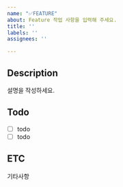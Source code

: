 ```yaml
---
name: "✅FEATURE"
about: Feature 작업 사항을 입력해 주세요.
title: ''
labels: ''
assignees: ''

---
```


## Description
설명을 작성하세요.

## Todo
- [ ] todo
- [ ] todo

## ETC
기타사항
